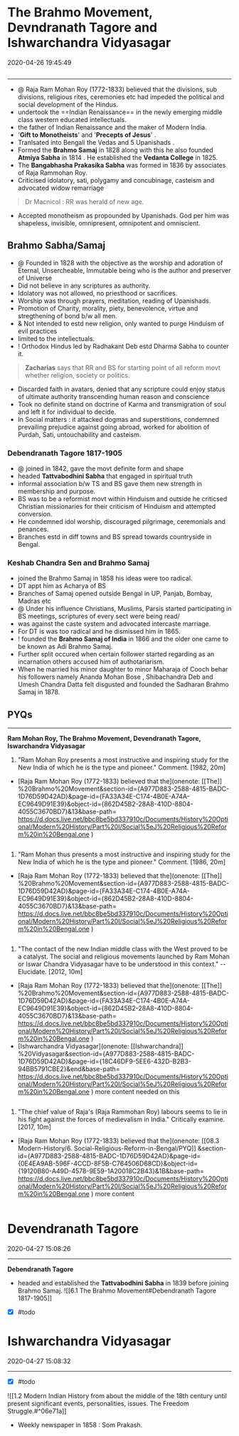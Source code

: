 # The Brahmo Movement, Devndranath Tagore and Ishwarchandra Vidyasagar

2020-04-26 19:45:49

```toc
```

---

- @ Raja Ram Mohan Roy (1772-1833) believed that the divisions, sub divisions, religious rites, ceremonies etc had impeded the political and social development of the Hindus.
- undertook the ==Indian Renaissance== in the newly emerging middle class western educated intellectuals.
- the father of Indian Renaissance and the maker of Modern India.
- '**Gift to Monotheists**' and '**Precepts of Jesus**' .
- Tranlsated into Bengali the Vedas and 5 Upanishads .
- Formed the **Brahmo Samaj** in 1828 along with this he also founded **Atmiya Sabha** in 1814 . He established the **Vedanta College** in 1825.
- The **Bangabhasha Prakasika Sabha** was formed in 1836 by associates of Raja Rammohan Roy.
- Criticised idolatory, sati, polygamy and concubinage, casteism and advocated widow remarriage

> Dr Macnicol : RR was herald of new age.

- Accepted monotheism as propounded by Upanishads. God per him was shapeless, invisible, omnipresent, omnipotent and omniscient.

## Brahmo Sabha/Samaj

- @ Founded in 1828 with the objective as the worship and adoration of Eternal, Unsercheable, Immutable being who is the author and preserver of Universe
- Did not believe in any scriptures as authority.
- Idolatory was not allowed, no priesthood or sacrifices.
- Worship was through prayers, meditation, reading of Upanishads.
- Promotion of Charity, morality, piety, benevolence, virtue and stregthening of bond b/w all men.
- & Not intended to estd new religion, only wanted to purge Hinduism of evil practices
- limited to the intellectuals.
- ! Orthodox Hindus led by Radhakant Deb estd Dharma Sabha to counter it.

> **Zacharias** says that RR and BS for starting point of all reform movt whether religion, society or politics.

- Discarded faith in avatars, denied that any scripture could enjoy status of ultimate authority transcending human reason and conscience
- Took no definite stand on doctrine of Karma and transmigration of soul and left it for individual to decide.
- In Social matters : it attacked dogmas and superstitions, condemned prevailing prejudice against going abroad, worked for abolition of Purdah, Sati, untouchability and casteism.

### Debendranath Tagore 1817-1905

- @ joined in 1842, gave the movt definite form and shape
- headed **Tattvabodhini Sabha** that engaged in spiritual truth
- informal association b/w TS and BS gave them new strength in membership and purpose.
- BS was to be a reformist movt within Hinduism and outside he criticsed Christian missionaries for their criticism of Hinduism and attempted conversion.
- He condemned idol worship, discouraged pilgrimage, ceremonials and penances.
- Branches estd in diff towns and BS spread towards countryside in Bengal.

### Keshab Chandra Sen and Brahmo Samaj

- joined the Brahmo Samaj in 1858 his ideas were too radical. 
- DT appt him as Acharya of BS
- Branches of Samaj opened outside Bengal in UP, Panjab, Bombay, Madras etc
- @ Under his influence Christians, Muslims, Parsis started participating in BS meetings, scriptures of every sect were being read/
- was against the caste system and advocated intercaste marriage.
- For DT is was too radical and he dismissed him in 1865.
- ! founded the **Brahmo Samaj of India** in 1866 and the older one came to be known as Adi Brahmo Samaj.
- Further split occured when certain follower started regarding as an incarnation others accused him of authotariarism.
- When he married his minor daughter to minor Maharaja of Cooch behar his followers namely Ananda Mohan Bose , Shibachandra Deb and Umesh Chandra Datta felt disgusted and founded the Sadharan Brahmo Samaj in 1878.

## PYQs

---

**Ram Mohan Roy, The Brahmo Movement, Devendranath Tagore, Iswarchandra Vidyasagar**

1. "Ram Mohan Roy presents a most instructive and inspiring study for the New India of which he is the type and pioneer." Comment. [1982, 20m]
- [Raja Ram Mohan Roy (1772-1833) believed that the](onenote: [[The]] %20Brahmo%20Movement&section-id={A977D883-2588-4815-BADC-1D76D59D42AD}&page-id={FA33A34E-C174-4B0E-A74A-EC9649D91E39}&object-id={862D45B2-28A8-410D-8804-4055C3670BD7}&13&base-path= <https://d.docs.live.net/bbc8be5bd337910c/Documents/History%20Optional/Modern%20History/Part%20I/Social%5eJ%20Religious%20Reform%20in%20Bengal.one> )

```ad-Answer

```

1. "Ram Mohan thus presents a most instructive and inspiring study for the New India of which he is the type and pioneer." Comment. [1986, 20m]
- [Raja Ram Mohan Roy (1772-1833) believed that the](onenote: [[The]] %20Brahmo%20Movement&section-id={A977D883-2588-4815-BADC-1D76D59D42AD}&page-id={FA33A34E-C174-4B0E-A74A-EC9649D91E39}&object-id={862D45B2-28A8-410D-8804-4055C3670BD7}&13&base-path= <https://d.docs.live.net/bbc8be5bd337910c/Documents/History%20Optional/Modern%20History/Part%20I/Social%5eJ%20Religious%20Reform%20in%20Bengal.one> )

```ad-Answer

```

1. "The contact of the new Indian middle class with the West proved to be a catalyst. The social and religious movements launched by Ram Mohan or Iswar Chandra Vidyasagar have to be understood in this context." -- Elucidate. [2012, 10m]
- [Raja Ram Mohan Roy (1772-1833) believed that the](onenote: [[The]] %20Brahmo%20Movement&section-id={A977D883-2588-4815-BADC-1D76D59D42AD}&page-id={FA33A34E-C174-4B0E-A74A-EC9649D91E39}&object-id={862D45B2-28A8-410D-8804-4055C3670BD7}&13&base-path= <https://d.docs.live.net/bbc8be5bd337910c/Documents/History%20Optional/Modern%20History/Part%20I/Social%5eJ%20Religious%20Reform%20in%20Bengal.one> )
- [Ishwarchandra Vidyasagar](onenote: [[Ishwarchandra]] %20Vidyasagar&section-id={A977D883-2588-4815-BADC-1D76D59D42AD}&page-id={18C46DF9-5EE6-432D-B2B3-94BB5791CBE2}&end&base-path= <https://d.docs.live.net/bbc8be5bd337910c/Documents/History%20Optional/Modern%20History/Part%20I/Social%5eJ%20Religious%20Reform%20in%20Bengal.one> ) more content needed on this

```ad-Answer

```

1. "The chief value of Raja's (Raja Rammohan Roy) labours seems to lie in his fight against the forces of medievalism in India." Critically examine. [2017, 10m]
- [Raja Ram Mohan Roy (1772-1833) believed that the](onenote: [[08.3 Modern-History/6. Social-Religious-Reform-in-Bengal/PYQ]] &section-id={A977D883-2588-4815-BADC-1D76D59D42AD}&page-id={0E4EA9AB-596F-4CCD-8F5B-C764506D68CD}&object-id={19120B80-A49D-4578-9E59-1A20018C2B43}&1B&base-path= <https://d.docs.live.net/bbc8be5bd337910c/Documents/History%20Optional/Modern%20History/Part%20I/Social%5eJ%20Religious%20Reform%20in%20Bengal.one> ) more content

```ad-Answer

```

# Devendranath Tagore

2020-04-27 15:08:26

---

**Debendranath Tagore**

- headed and established the **Tattvabodhini Sabha** in 1839 before joining Brahmo Samaj.
![[6.1 The Brahmo Movement#Debendranath Tagore 1817-1905]]
- [x] #todo

# Ishwarchandra Vidyasagar

2020-04-27 15:08:32

---

- [x] #todo

![[1.2 Modern Indian History from about the middle of the 18th century until present significant events, personalities, issues. The Freedom Struggle.#^06e71a]]

- Weekly newspaper in 1858 : Som Prakash.
